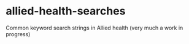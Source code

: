 # allied-health-searches
Common keyword search strings in Allied health (very much a work in progress)
